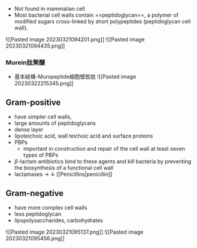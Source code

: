 - Not found in mammalian cell
- Most bacterial cell walls contain ==peptidoglycan==, a polymer of modified sugars cross-linked by short polypeptides (peptidoglycan cell wall).

![[Pasted image 20230321094201.png]]
![[Pasted image 20230321094435.png]]
### Murein肽聚醣
- 基本結構-Muropeptide細胞壁胜肽
![[Pasted image 20230322215345.png]]
## Gram-positive
- have simpler cell walls,
- large amounts of peptidoglycans
- dense layer
- lipoteichoic acid, wall teichoic acid and surface proteins
- PBPs 
	- important in construction and repair of the cell wall at least seven types of PBPs
- $\beta$-lactam antibiotics bind to these agents and kill bacteria by preventing the biosynthesis of a functional cell wall
- lactamases $\rightarrow$ $\downarrow$ [[Penicillins|penicillin]]
## Gram-negative
- have more complex cell walls 
- less peptidoglycan
- lipopolysaccharides, carbohydrates

![[Pasted image 20230321095137.png]]
![[Pasted image 20230321095456.png]]